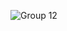 ![Group 12](https://github.com/partner20307/partner20307/assets/105185902/863fac04-75b2-4020-8594-a16512914d7e)
